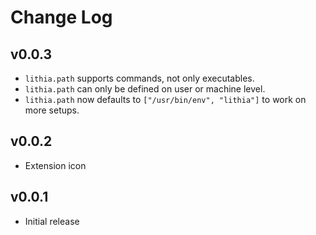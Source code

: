 # Change Log

## v0.0.3

- `lithia.path` supports commands, not only executables.
- `lithia.path` can only be defined on user or machine level.
- `lithia.path` now defaults to `["/usr/bin/env", "lithia"]` to work on more setups.

## v0.0.2

- Extension icon

## v0.0.1

- Initial release
